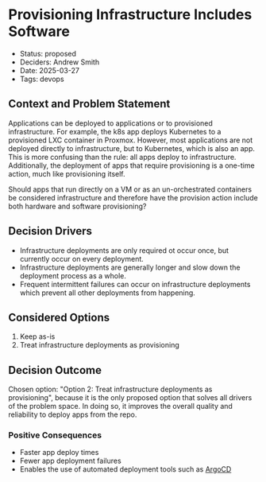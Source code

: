 # Provisioning Infrastructure Includes Software

- Status: proposed
- Deciders: Andrew Smith
- Date: 2025-03-27
- Tags: devops

## Context and Problem Statement

Applications can be deployed to applications or to provisioned infrastructure. For example, the k8s app deploys Kubernetes to a provisioned LXC container in Proxmox. However, most applications are not deployed directly to infrastructure, but to Kubernetes, which is also an app. This is more confusing than the rule: all apps deploy to infrastructure. Additionally, the deployment of apps that require provisioning is a one-time action, much like provisioning itself.

Should apps that run directly on a VM or as an un-orchestrated containers be considered infrastructure and therefore have the provision action include both hardware and software provisioning?

## Decision Drivers

- Infrastructure deployments are only required ot occur once, but currently occur on every deployment.
- Infrastructure deployments are generally longer and slow down the deployment process as a whole.
- Frequent intermittent failures can occur on infrastructure deployments which prevent all other deployments from happening.

## Considered Options

1. Keep as-is
2. Treat infrastructure deployments as provisioning

## Decision Outcome

Chosen option: "Option 2: Treat infrastructure deployments as provisioning", because it is the only proposed option that solves all drivers of the problem space. In doing so, it improves the overall quality and reliability to deploy apps from the repo.

### Positive Consequences

- Faster app deploy times
- Fewer app deployment failures
- Enables the use of automated deployment tools such as [ArgoCD](https://argo-cd.readthedocs.io/en/stable/)
